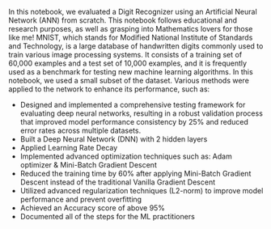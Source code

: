In this notebook, we evaluated a Digit Recognizer using an Artificial Neural Network (ANN) from scratch. This notebook follows educational and research purposes, as well as grasping into Mathematics lovers for those like me! 
MNIST, which stands for Modified National Institute of Standards and Technology, is a large database of handwritten digits commonly used to train various image processing systems. It consists of a training set of 60,000 examples and a test set of 10,000 examples, and it is frequently used as a benchmark for testing new machine learning algorithms. In this notebook, we used a small subset of the dataset.
Various methods were applied to the network to enhance its performance, such as:
-  Designed and implemented a comprehensive testing framework for evaluating deep neural networks, resulting in a robust validation process that improved model performance consistency by 25% and reduced error rates across multiple datasets.
- Built a Deep Neural Network (DNN) with 2 hidden layers
- Applied Learning Rate Decay
- Implemented advanced optimization techniques such as:
  Adam optimizer & Mini-Batch Gradient Descent
- Reduced the training time by 60% after applying Mini-Batch Gradient Descent instead of the traditional Vanilla Gradient Descent
- Utilized advanced regularization techniques (L2-norm) to improve model performance and prevent overfitting
- Achieved an Accuracy score of above 95%
- Documented all of the steps for the ML practitioners
